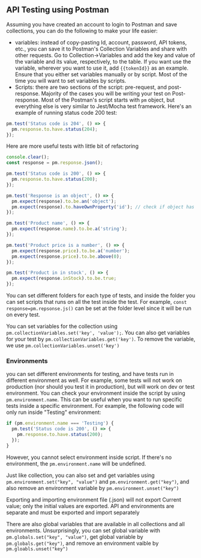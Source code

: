 ## API Testing using Postman

Assuming you have created an account to login to Postman and save collections, you can do the following to make your life easier:

- variables: instead of copy-pasting Id, account, password, API tokens, etc., you can save it to Postman's Collection Variables and share with other requests. Go to Collection->Variables and add the key and value of the variable and its value, respectively, to the table. If you want use the variable, wherever you want to use it, add `{{tokenId}}` as an example. Ensure that you either set variables manually or by script. Most of the time you will want to set variables by scripts.
- Scripts: there are two sections of the script: pre-request, and post-response. Majority of the cases you will be writing your test on Post-response. Most of the Postman's script starts with `pm` object, but everything else is very similar to Jest/Mocha test framework. Here's an example of running status code 200 test:

```js
pm.test('Status code is 204', () => {
  pm.response.to.have.status(204);
});
```

Here are more useful tests with little bit of refactoring

```js
console.clear();
const response = pm.response.json();

pm.test('Status code is 200', () => {
  pm.response.to.have.status(200);
});

pm.test('Response is an object', () => {
  pm.expect(response).to.be.an('object');
  pm.expect(response).to.haveOwnProperty('id'); // check if object has an key of id
});

pm.test('Product name', () => {
  pm.expect(response.name).to.be.a('string');
});

pm.test('Product price is a number', () => {
  pm.expect(response.price).to.be.a('number');
  pm.expect(response.price).to.be.above(0);
});

pm.test('Product in in stock', () => {
  pm.expect(response.inStock).to.be.true;
});
```

You can set different folders for each type of tests, and inside the folder you can set scripts that runs on all the test inside the test. For example, `const response=pm.repsonse.js()` can be set at the folder level since it will be run on every test.

You can set variables for the collection using `pm.collectionVariables.set('key', 'value');`. You can also get variables for your test by `pm.collectionVariables.get('key')`. To remove the variable, we use `pm.collectionVariables.unset('key')`

### Environments

you can set different environments for testing, and have tests run in different environment as well. For example, some tests will not work on production (nor should you test it in production), but will work on dev or test environment. You can check your environment inside the script by using `pm.environment.name`. This can be useful when you want to run specific tests inside a specific environment. For example, the following code will only run inside "Testing" environment:

```js
if (pm.environment.name === 'Testing') {
  pm.test('Status code is 200', () => {
    pm.response.to.have.status(200);
  });
}
```

However, you cannot select environment inside script. If there's no environment, the `pm.environment.name` will be undefined.

Just like collection, you can also set and get variables using `pm.environment.set("key", "value")` and `pm.environment.get("key")`, and also remove an environment variable by `pm.environment.unset("key")`

Exporting and importing environment file (.json) will not export Current value; only the initial values are exported. API and environments are separate and must be exported and import separately

There are also global variables that are available in all collections and all environments. Unsurprisingly, you can set global variable with `pm.globals.set("key", "value")`, get global variable by `pm.globals.get("key")`, and remove an environment vaible by `pm.gloabls.unset("key")`
